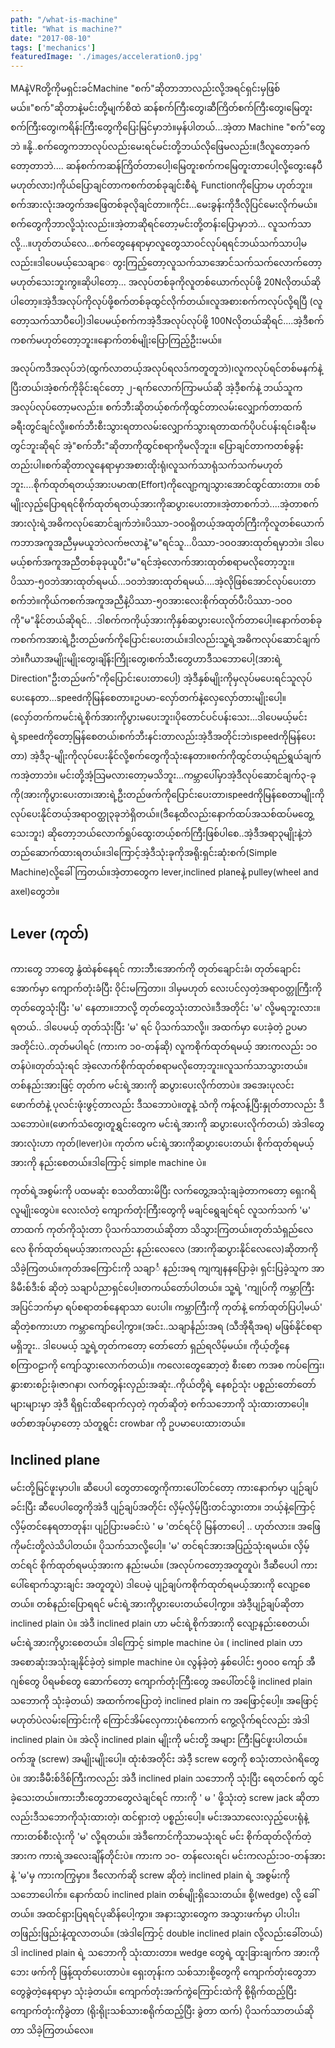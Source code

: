 ```yaml
---
path: "/what-is-machine"
title: "What is machine?"
date: "2017-08-10"
tags: ['mechanics']
featuredImage: './images/acceleration0.jpg'
---
```

MAနဲ့VRတို့ကိုမရှင်းခင်Machine "စက်"ဆိုတာဘာလည်းလို့အရင်ရှင်းမှဖြစ်မယ်။"စက်"ဆိုတာနဲ့မင်းတို့မျက်စိထဲ ဆန်စက်ကြီးတွေ၊ဆီကြိတ်စက်ကြီးတွေ၊မြေတူးစက်ကြီးတွေ၊ကရိန်းကြီးတွေကိုပြေးမြင်မှာဘဲ။မှန်ပါတယ်...အဲ့တာ Machine "စက်"တွေဘဲ ။နို့..စက်တွေကဘာလုပ်လည်းမေးရင်မင်းတို့ဘယ်လိုဖြေမလည်း။(ဒီလူတော့ခက်တော့တာဘဲ.... ဆန်စက်ကဆန်ကြိတ်တာပေါ့၊မြေတူးစက်ကမြေတူးတာပေါ့လို့တွေးနေပီမဟုတ်လား)ကိုယ်ပြောချင်တာကစက်တစ်ခုချင်းစီရဲ့ Functionကိုပြောာမ ဟုတ်ဘူး။စက်အားလုံးအတွက်အဖြေတစ်ခုလိုချင်တာ။ကိုင်း...မေးခွန်းကိုဒီလိုပြင်မေးလိုက်မယ်။စက်တွေကိုဘာလို့သုံးလည်း။အဲ့တာဆိုရင်တော့မင်းတို့တန်းပြောမှာဘဲ... လူသက်သာလို့...။ဟုတ်တယ်လေ...စက်တွေနေရာမှာလူတွေသာဝင်လုပ်ရရင်ဘယ်သက်သာပါ့မလည်း။ဒါပေမယ့်သေချာေ တွးကြည့်တော့လူသက်သာအောင်သက်သက်လောက်တော့မဟုတ်သေးဘူးကွ။ဆိုပါတော့... အလုပ်တစ်ခုကိုလူတစ်ယောက်လုပ်ဖို့ 20Nလိုတယ်ဆိုပါတော့။အဲ့ဒီအလုပ်ကိုလုပ်ဖို့စက်တစ်ခုထွင်လိုက်တယ်။လူအစားစက်ကလုပ်လို့ရပြီ (လူတော့သက်သာပီပေါ့)ဒါပေမယ့်စက်ကအဲ့ဒီအလုပ်လုပ်ဖို့ 100Nလိုတယ်ဆိုရင်....အဲ့ဒီစက်ကစက်မဟုတ်တော့ဘူး။နောက်တစ်မျိုးပြောကြည့်ဦးးမယ်။

အလုပ်ကဒီအလုပ်ဘဲ(ထွက်လာတယ့်အလုပ်ရလဒ်ကတူတူဘဲ)၊လူကလုပ်ရင်တစ်မနက်နဲ့ပြီးတယ်၊အဲ့စက်ကိုခိုင်းရင်တော့ ၂-ရက်လောက်ကြာမယ်ဆို အဲ့ဒီ့စက်နဲ့ ဘယ်သူကအလုပ်လုပ်တော့မလည်း။ စက်ဘီးဆိုတယ့်စက်ကိုထွင်တာလမ်းလျှောက်တာထက်ခရီးတွင်ချင်လို့။စက်ဘီးစီးသွားရတာလမ်းလျှောက်သွားရတာထက်ပိုပင်ပန်းရင်၊ခရီးမတွင်ဘူးဆိုရင် အဲ့"စက်ဘီး"ဆိုတာကိုထွင်စရာကိုမလိုဘူး။ ပြောချင်တာကတစ်ခွန်းတည်းပါ။စက်ဆိုတာလူနေရာမှာအစားထိုးရုံ၊လူသက်သာရုံသက်သက်မဟုတ်ဘူး....စိုက်ထုတ်ရတယ့်အားပမာဏ(Effort)ကိုလျော့ကျသွားအောင်ထွင်ထားတာ။ တစ်မျိုးလှည့်ပြောရရင်စိုက်ထုတ်ရတယ့်အားကိုဆပွားပေးတာ။အဲ့တာစက်ဘဲ....အဲ့တာစက်အားလုံးရဲ့အဓိကလုပ်ဆောင်ချက်ဘဲ။ပိဿာ-၁ဝဝရှိတယ့်အထုတ်ကြီးကိုလူတစ်ယောက်ကဘာအကူအညီမှမယူဘဲလက်ဗလာနဲ့"မ"ရင်သူ...ပိဿာ-၁ဝဝအားထုတ်ရမှာဘဲ။ ဒါပေမယ့်စက်အကူအညီတစ်ခုခုယူပီး"မ"ရင်အဲ့လောက်အားထုတ်စရာမလိုတော့ဘူး။ပိဿာ-၅ဝဘဲအားထုတ်ရမယ်...၁ဝဘဲအားထုတ်ရမယ်....အဲ့လိုဖြစ်အောင်လုပ်ပေးတာစက်ဘဲ။ကိုယ်ကစက်အကူအညီနဲ့ပိဿာ-၅ဝအားလေးစိုက်ထုတ်ပီးပိဿာ-၁ဝဝကို"မ"နိုင်တယ်ဆိုရင်.. .ဒါစက်ကကိုယ့်အားကိုနှစ်ဆပွားပေးလိုက်တာပေါ့။နောက်တစ်ခုကစက်ကအားရဲ့ဦးတည်ဖက်ကိုပြောင်းပေးတယ်။ဒါလည်းသူ့ရဲ့အဓိကလုပ်ဆောင်ချက်ဘဲ။ဂီယာအမျိုးမျိုးတွေ၊ချိန်းကြိုးတွေ၊စက်သီးတွေဟာဒီသဘောပေါ့(အားရဲ့ Direction"ဦးတည်ဖက်"ကိုပြောင်းပေးတာပေါ့) အဲ့ဒီနှစ်မျိုးကိုမှလုပ်မပေးရင်သူလုပ်ပေးနေတာ...speedကိုမြန်စေတာ။ဥပမာ-လှော်တက်နဲ့လှေလှော်တားမျိုးပေါ့။(လှော်တက်ကမင်းရဲ့စိုက်အားကိုပွားမပေးဘူး၊ပိုတောင်ပင်ပန်းသေး...ဒါပေမယ့်မင်းရဲ့speedကိုတော့မြန်စေတယ်၊စက်ဘီးနင်းတာလည်းအဲ့ဒီအတိုင်းဘဲ၊speedကိုမြန်ပေးတာ) အဲ့ဒီ၃-မျိုးကိုလုပ်ပေးနိုင်လို့စက်တွေကိုသုံးနေတာ။စက်ကိုထွင်တယ့်ရည်ရွယ်ချက်ကအဲ့တာဘဲ။ မင်းတို့အံ့သြမလားတော့မသိဘူး...ကမ္ဘာပေါ်မှာအဲ့ဒီလုပ်ဆောင်ချက်၃-ခုကို(အားကိုပွားပေးတာ၊အားရဲ့ဦးတည်ဖက်ကိုပြောင်းပေးတာ၊speedကိုမြန်စေတာမျိုးကိုလုပ်ပေးနိုင်တယ့်အရာဝတ္ထု၃ခုဘဲရှိတယ်။(ဒီနေ့ထိလည်းနောက်ထပ်အသစ်ထပ်မတွေ့သေးဘူး) ဆိုတော့ဘယ်လောက်ရှုပ်ထွေးတယ့်စက်ကြီးဖြစ်ပါစေ..အဲ့ဒီအရာ၃မျိုးနဲ့ဘဲတည်ဆောက်ထားရတယ်။ဒါကြောင့်အဲ့ဒီသုံးခုကိုအရိုးရှင်းဆုံးစက်(Simple Machine)လို့ခေါ်ကြတယ်။အဲ့တာတွေက lever,inclined planeနဲ့ pulley(wheel and axel)တွေဘဲ။

## Lever (ကုတ်)
ကားတွေ ဘာတွေ နွံထဲနစ်နေရင် ကားဘီးအောက်ကို တုတ်ချောင်းခံ၊ တုတ်ချောင်းအောက်မှာ ကျောက်တုံးခံပြီး ဝိုင်းမကြတာ၊၊ ဒါမှမဟုတ် လေးပင်လှတဲ့အရာဝတ္တုကြီးကို တုတ်တွေသုံးပြီး 'မ' နေတာ။ဘာလို့ တုတ်တွေသုံးတာလဲ။ဒီအတိုင်း 'မ' လို့မရဘူးလား။ရတယ်.. ဒါပေမယ့် တုတ်သုံးပြီး 'မ' ရင် ပိုသက်သာလို့၊၊ အထက်မှာ ပေးခဲ့တဲ့ ဥပမာအတိုင်းပဲ..တုတ်မပါရင် (ကားက ၁၀-တန်ဆို) လူကစိုက်ထုတ်ရမယ့် အားကလည်း ၁ဝတန်ပဲ။တုတ်သုံးရင် အဲ့လောက်စိုက်ထုတ်စရာမလိုတော့ဘူး။လူသက်သာသွားတယ်။ တစ်နည်းအားဖြင့် တုတ်က မင်းရဲ့အားကို ဆပွားပေးလိုက်တာပဲ။ အအေးပုလင်းဖောက်တံနဲ့ ပုလင်းဖုံးဖွင့်တာလည်း ဒီသဘောပဲ။တူနဲ့ သံကို ကန့်လန့်ပြီးနှုတ်တာလည်း ဒီသဘောပဲ။(ဖောက်သံတွေ၊တူရွှင်းတွေက မင်းရဲ့အားကို ဆပွားပေးလိုက်တယ်) အဲဒါတွေ အားလုံးဟာ ကုတ်(lever)ပဲ။ ကုတ်က မင်းရဲ့အားကိုဆပွားပေးတယ်၊ စိုက်ထုတ်ရမယ့်အားကို နည်းစေတယ်။ဒါကြောင့် simple machine ပဲ။

ကုတ်ရဲ့အစွမ်းကို ပထမဆုံး စသတိထားမိပြီး လက်တွေ့အသုံးချခဲ့တာကတော့ ရှေးဂရိလူမျိုးတွေပဲ။ လေးလံတဲ့ ကျောက်တုံးကြီးတွေကို မချင်ရွေချင်ရင် လူသက်သက် 'မ' တာထက် ကုတ်ကိုသုံးတာ ပိုသက်သာတယ်ဆိုတာ သိသွားကြတယ်။တုတ်သံရှည်လေလေ စိုက်ထုတ်ရမယ့်အားကလည်း နည်းလေလေ (အားကိုဆပွားနိုင်လေလေ)ဆိုတာကို သိခဲ့ကြတယ်။ကုတ်အကြောင်းကို သချာင်္ နည်းအရ ကျကျနနပြောခဲ့၊ ရှင်းပြခဲ့သူက အာခိမီးစ်ဒီးစ် ဆိုတဲ့ သချာင်္ပညာရှင်ပေါ့။တကယ်တော်ပါတယ်။ သူ့ရဲ့ 'ကျုပ်ကို ကမ္ဘာကြီးအပြင်ဘက်မှာ ရပ်စရာတစ်နေရာသာ ပေးပါ။ ကမ္ဘာကြီးကို ကုတ်နဲ့ ကော်ထုတ်ပြပါ့မယ်' ဆိုတဲ့စကားဟာ ကမ္ဘာကျော်ပေါ့ကွာ။(အင်း..သချာင်္နည်းအရ (သီအိုရီအရ) မဖြစ်နိုင်စရာမရှိဘူး.. ဒါပေမယ့် သူ့ရဲ့တုတ်ကတော့ တော်တော် ရှည်ရလိမ့်မယ်။ ကိုယ့်တို့နေစကြာဝဠာကို ကျော်သွားလောက်တယ်)။ ကလေးတွေဆော့တဲ့ စီးစော ကအစ ကပ်ကြေး၊နွားစားစဉ်းခုံ၊ဇာဂနာ၊ လက်တွန်းလှည်းအဆုံး..ကိုယ်တို့ရဲ့ နေစဉ်သုံး ပစ္စည်းတော်တော်များများမှာ အဲ့ဒီ ရိရှင်းထိရောက်လှတဲ့ ကုတ်ဆိုတဲ့ စက်သဘောကို သုံးထားတာပေါ့။ ဖတ်စာအုပ်မှာတော့ သံတူရွင်း crowbar ကို ဥပမာပေးထားတယ်။

## Inclined plane
မင်းတို့မြင်ဖူးမှာပါ။ ဆီပေပါ တွေတာတွေကိုကားပေါ်တင်တော့ ကားနောက်မှာ ပျဉ်ချပ်ခင်းပြီး ဆီပေပါတွေကိုအဲဒီ ပျဉ်ချပ်အတိုင်း လှိမ့်လှိမ့်ပြီးတင်သွားတာ။ ဘယ့်နဲ့ကြောင့် လှိမ့်တင်နေရတာတုန်း၊ ပျဉ်ပြားမခင်းပဲ ' မ 'တင်ရင်ပို မြန်တာပေါ့ .. ဟုတ်လား။ အဖြေကိုမင်းတို့လဲသိပါတယ်။ ပိုသက်သာလို့ပေါ့။ 'မ' တင်ရင်အားအပြည့်သုံးရမယ်။ လှိမ့်တင်ရင် စိုက်ထုတ်ရမယ့်အားက နည်းမယ်။ (အလုပ်ကတော့အတူတူပဲ၊ ဒီဆီပေပါ ကားပေါ်ရောက်သွားချင်း အတူတူပဲ) ဒါပေမဲ့ ပျဉ်ချပ်ကစိုက်ထုတ်ရမယ့်အားကို လျော့စေတယ်။ တစ်နည်းပြောရရင် မင်းရဲ့အားကိုပွားပေးတယ်ပေါ့ကွာ။ အဲဒီ့ပျဉ်ချပ်ဆိုတာ inclined plain ပဲ။ အဲဒီ inclined plain ဟာ မင်းရဲ့စိုက်အားကို လျော့နည်းစေတယ်၊ မင်းရဲ့အားကိုပွားစေတယ်။ ဒါကြောင့် simple machine ပဲ။ ( inclined plain ဟာ အစောဆုံးအသုံးချနိုင်ခဲ့တဲ့ simple machine ပဲ။ လွန်ခဲ့တဲ့ နှစ်ပေါင်း ၅၀၀၀ ကျော် အီဂျစ်တွေ ပိရမစ်တွေ ဆောက်တော့ ကျောက်တုံးကြီးတွေ အပေါ်တင်ဖို့ inclined plain သဘောကို သုံးခဲ့တယ်) အထက်ကပြောတဲ့ inclined plain က အဖြောင့်ပေါ့။ အဖြောင့်မဟုတ်ပဲလမ်းကြောင်းကို ကြောင်အိမ်လှေကားပုံစံကောက် ကွေ့လိုက်ရင်လည်း အဲဒါ inclined plain ပဲ။ အဲလို inclined plain မျိုးကို မင်းတို့ အများ ကြီးမြင်ဖူးပါတယ်။ ဝက်အူ (screw) အမျိုးမျိုးပေါ့။ ထုံးစံအတိုင်း အဲဒီ့ screw တွေကို စသုံးတာလဲဂရိတွေပဲ။ အားခီမီးစ်ဒိစ်ကြီးကလည်း အဲဒီ inclined plain သဘောကို သုံးပြီး ရေတင်စက် ထွင်ခဲ့သေးတယ်။ကားဘီးတွေဘာတွေလဲချင်ရင် ကားကို ' မ ' ဖို့သုံးတဲ့ screw jack ဆိုတာလည်းဒီသဘောကိုသုံးထားတဲ့၊ ထင်ရှားတဲ့ ပစ္စည်းပေါ့။ မင်းအသာလေးလှည့်ပေးရုံနဲ့ ကားတစ်စီးလုံးကို 'မ' လို့ရတယ်။ အဲဒီကောင်ကိုသာမသုံးရင် မင်း စိုက်ထုတ်လိုက်တဲ့အားက ကားရဲ့အလေးချိန်တိုင်းပဲ။ ကားက ၁၀- တန်လေးရင်၊ မင်းကလည်း၁၀-တန်အားနဲ့ 'မ'မှ ကားကကြွမှာ။ ဒီလောက်ဆို screw ဆိုတဲ့ inclined plain ရဲ့ အစွမ်းကိုသဘောပေါက်။ နောက်ထပ် inclined plain တစ်မျိုးရှိသေးတယ်။ စို့(wedge) လို့ ခေါ်တယ်။ အထင်ရှားပြရရင်ပုဆိန်ပေါ့ကွာ။ အနားသွားတွေက အသွားဖက်မှာ ပါးပါး၊ တဖြည်းဖြည်းနဲ့ထူလာတယ်။ (အဲဒါကြောင့် double inclined plain လို့လည်းခေါ်တယ်) ဒါ inclined plain ရဲ့ သဘောကို သုံးထားတာ။ wedge တွေရဲ့ ထူးခြားချက်က အားကို ဘေး ဖက်ကို ဖြန့်ထုတ်ပေးတာပဲ။ ရှေးတုန်းက သစ်သားစို့တွေကို ကျောက်တုံးတွေဘာတွေခွဲတဲ့နေရာမှာ သုံးခဲ့တယ်။ ကျောက်တုံးအက်ကွဲကြောင်းထဲကို စို့ရိုက်ထည့်ပြီး ကျောက်တုံးကိုခွဲတာ (ရိုးရိုုးသစ်သားစရိုက်ထည့်ပြီး ခွဲတာ ထက်) ပိုသက်သာတယ်ဆိုတာ သိခဲ့ကြတယ်လေ။